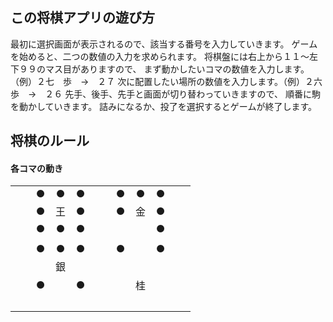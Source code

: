 ## この将棋アプリの遊び方

最初に選択画面が表示されるので、該当する番号を入力していきます。
ゲームを始めると、二つの数値の入力を求められます。
将棋盤には右上から１１〜左下９９のマス目がありますので、
まず動かしたいコマの数値を入力します。（例）２七　歩　→　２７
次に配置したい場所の数値を入力します。（例）２六　歩　→　２６
先手、後手、先手と画面が切り替わっていきますので、
順番に駒を動かしていきます。
詰みになるか、投了を選択するとゲームが終了します。

## 将棋のルール

#### 各コマの動き

|  |  |  |  |  |  |  |  |  |
|:---:|:---:|:---:|:---:|:---:|:---:|:---:|:---:|:---:|
|  |● |● |● |  |● |● |● |  |
| |● |王 |● | |● |金 |● | |
| |● |● |● | | | |● | |
| | | | | | | | | |
| |● |● |● | |● | |● | |
| | |銀 | | | | | | |
| |● | |● | | |桂 | | |
|　 |　 |　 |　 |　 |　 |　 |　 |　 |
